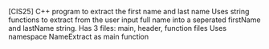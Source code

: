 [CIS25] C++ program to extract the first name and last name
Uses string functions to extract from the user input full name
into a seperated firstName and lastName string.
Has 3 files: main, header, function files
Uses namespace NameExtract as main function
